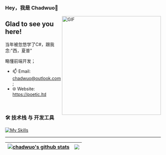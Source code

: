 ### Hey，我是 Chadwuo👋

<img align="right" alt="GIF" src="https://media.giphy.com/media/SWoSkN6DxTszqIKEqv/giphy.gif" width="320" />

## Glad to see you here!

当年被忽悠学了C#，跟我念:"西，夏普"

略懂前端开发；

- 📫 Email: [chadwuo@outlook.com](mailto:chadwuo@outlook.com);
- 🌐 Website: https://poetic.ltd

</br>

### 🛠️ 技术栈 与 开发工具

[![My Skills](https://skillicons.dev/icons?i=cs,dotnet,vue,vite,nodejs,js,ts,html,css,electron,mysql,sqlite,mongodb,docker,nginx,git,linux,visualstudio,vscode)](https://skillicons.dev)

---

| <a href="https://github.com/chadwuo"><img align="center" src="https://github-profile-summary-cards.vercel.app/api/cards/profile-details?username=Chadwuo&theme=github_dark" alt="chadwuo's github stats" /></a> | <a href="https://github.com/chadwuo"><img align="center" src="https://github-readme-stats.vercel.app/api/top-langs/?username=chadwuo&layout=compact&theme=buefy&hide_border=true" /></a> |
| ------------- | ------------- |
